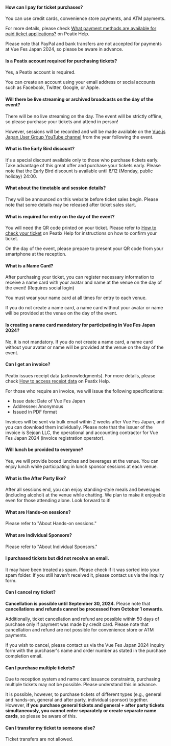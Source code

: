 #### How can I pay for ticket purchases?
You can use credit cards, convenience store payments, and ATM payments.

For more details, please check [What payment methods are available for paid ticket applications?](https://help-attendee.peatix.com/en/support/solutions/articles/44001821736-what-payment-methods-are-available-for-paid-ticket-applications-) on Peatix Help.

Please note that PayPal and bank transfers are not accepted for payments at Vue Fes Japan 2024, so please be aware in advance.

#### Is a Peatix account required for purchasing tickets?
Yes, a Peatix account is required.

You can create an account using your email address or social accounts such as Facebook, Twitter, Google, or Apple.

#### Will there be live streaming or archived broadcasts on the day of the event?
There will be no live streaming on the day. The event will be strictly offline, so please purchase your tickets and attend in person!

However, sessions will be recorded and will be made available on the [Vue.js Japan User Group YouTube channel](https://www.youtube.com/channel/UC6KPwA1kZJtQYdlh8_2hxCA) from the year following the event.

#### What is the Early Bird discount?
It's a special discount available only to those who purchase tickets early. Take advantage of this great offer and purchase your tickets early. Please note that the Early Bird discount is available until 8/12 (Monday, public holiday) 24:00.

#### What about the timetable and session details?
They will be announced on this website before ticket sales begin. Please note that some details may be released after ticket sales start.

#### What is required for entry on the day of the event?
You will need the QR code printed on your ticket. Please refer to [How to check your ticket](https://help-attendee.peatix.com/en/support/solutions/articles/44001821775-how-to-check-your-ticket) on Peatix Help for instructions on how to confirm your ticket.

On the day of the event, please prepare to present your QR code from your smartphone at the reception.

#### What is a Name Card?
After purchasing your ticket, you can register necessary information to receive a name card with your avatar and name at the venue on the day of the event! (Requires social login)

You must wear your name card at all times for entry to each venue.

If you do not create a name card, a name card without your avatar or name will be provided at the venue on the day of the event.

#### Is creating a name card mandatory for participating in Vue Fes Japan 2024?
No, it is not mandatory. If you do not create a name card, a name card without your avatar or name will be provided at the venue on the day of the event.

#### Can I get an invoice?
Peatix issues receipt data (acknowledgments). For more details, please check [How to access receipt data](https://help-attendee.peatix.com/en/support/solutions/articles/44001821741-how-to-access-receipt-data) on Peatix Help.

For those who require an invoice, we will issue the following specifications:

- Issue date: Date of Vue Fes Japan
- Addressee: Anonymous
- Issued in PDF format

Invoices will be sent via bulk email within 2 weeks after Vue Fes Japan, and you can download them individually. Please note that the issuer of the invoice is Sejoan LLC, the operational and accounting contractor for Vue Fes Japan 2024 (invoice registration operator).

#### Will lunch be provided to everyone?
Yes, we will provide boxed lunches and beverages at the venue. You can enjoy lunch while participating in lunch sponsor sessions at each venue.

#### What is the After Party like?
After all sessions end, you can enjoy standing-style meals and beverages (including alcohol) at the venue while chatting. We plan to make it enjoyable even for those attending alone. Look forward to it!

#### What are Hands-on sessions?
Please refer to "About Hands-on sessions."

#### What are Individual Sponsors?
Please refer to "About Individual Sponsors."

#### I purchased tickets but did not receive an email.
It may have been treated as spam. Please check if it was sorted into your spam folder. If you still haven't received it, please contact us via the inquiry form.

#### Can I cancel my ticket?
**Cancellation is possible until September 30, 2024.** Please note that **cancellations and refunds cannot be processed from October 1 onwards**.

Additionally, ticket cancellation and refund are possible within 50 days of purchase only if payment was made by credit card. Please note that cancellation and refund are not possible for convenience store or ATM payments.

If you wish to cancel, please contact us via the Vue Fes Japan 2024 inquiry form with the purchaser's name and order number as stated in the purchase completion email.

#### Can I purchase multiple tickets?
Due to reception system and name card issuance constraints, purchasing multiple tickets may not be possible. Please understand this in advance.

It is possible, however, to purchase tickets of different types (e.g., general and hands-on, general and after party, individual sponsor) together. However, **if you purchase general tickets and general + after party tickets simultaneously, you cannot enter separately or create separate name cards**, so please be aware of this.

#### Can I transfer my ticket to someone else?
Ticket transfers are not allowed.
